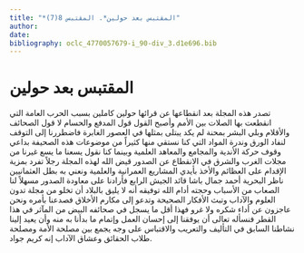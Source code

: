 ```yaml
---
title: "*المقتبس بعد حولين*. المقتبس 8(7)"
author: 
date: 
bibliography: oclc_4770057679-i_90-div_3.d1e696.bib
---
```




#  المقتبس بعد حولين 


 تصدر هذه المجلة بعد انقطاعها عن قرائها حولين كاملين بسبب  الحرب العامة  التي   انقطعت بها الصلات بين الأمم وأصبح القول قول المدفع والحسام لا قول الصحائف والأقلام وبلي البشر بمحنة لم يكد يبتلى بمثلها في العصور الغابرة فاضطررنا إلى التوقف لنفاد الورق وندرة المواد التي كنا نستقي منها كثيراً من موضوعات هذه الصحيفة بداعي وقوف حركة الأندية والمجامع والمعاهد العلمية وبينما كنا نقول يسعنا ما يسع غيرنا من مجلات الغرب والشرق في الانقطاع عن الصدور قيض الله لهذه المجلة رجلاً تفرد بمزية الإقدام على العظائم والأخذ بأيدي المشاريع العمرانية والعلمية ونعني به بطل العثمانيين ناظر البحرية أحمد جمال باشا قائد الجيش الرابع فأرادنا على معاودة الصدور مسهلاً لنا الصعاب من الأسباب وحجته أدام الله توفيقه أنه لا يليق بالبلاد أن تخلو من مجلة تدون العلوم والآداب وتبث الأفكار الصحيحة وتدعو إلى مكارم الأخلاق فصدعنا بأمره ونحن عاجزون عن أداء شكره ولا غرو فهذا أقل ما يسجل في صحائفه البيض من المآثر في هذا القطر فنسأله تعالى أن يوفقنا إلى إحسان العمل وإتمام ما بدأنا به منه وأن يعيد إلينا نشاطنا السابق في التأليف والتعريب والاقتباس على وجه يجمع بين مصلحة الأمة ومصلحة طلاب الحقائق وعشاق الآداب إنه كريم جواد. 
